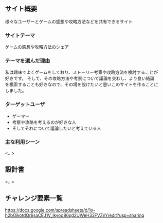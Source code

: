 #

## サイト概要
様々なユーザーとゲームの感想や攻略方法などを共有できるサイト

### サイトテーマ
ゲームの感想や攻略方法のシェア

### テーマを選んだ理由
 私は趣味でよくゲームをしており、ストーリー考察や攻略方法を検討することが好きです。
 そして、その攻略方法や考察について議論を交わし、より良い結論を模索することも好きなので、その場を設けたいと思いこのサイトを作ることにしました。

### ターゲットユーザ
- ゲーマー
- 考察や攻略を考えるのが好きな人
- そしてそれについて議論したいと考えている人


### 主な利用シーン
<...>

## 設計書
<...>

## チャレンジ要素一覧
<https://docs.google.com/spreadsheets/d/1o-h2bOikotdQr9saCEJ1V_Ikyod86qd2UWeH33FVZnY/edit?usp=sharing>



